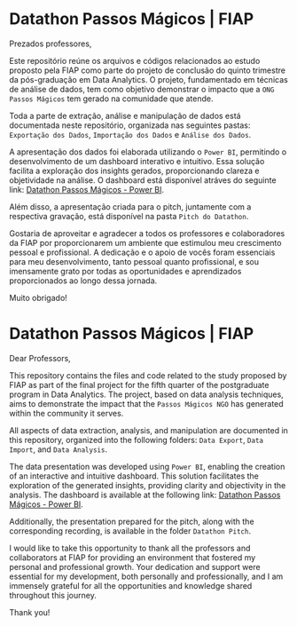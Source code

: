 # Datathon Passos Mágicos | FIAP 

Prezados professores,

Este repositório reúne os arquivos e códigos relacionados ao estudo proposto pela FIAP como parte do projeto de conclusão do quinto trimestre da pós-graduação em Data Analytics. O projeto, fundamentado em técnicas de análise de dados, tem como objetivo demonstrar o impacto que a `ONG Passos Mágicos` tem gerado na comunidade que atende.

Toda a parte de extração, análise e manipulação de dados está documentada neste repositório, organizada nas seguintes pastas: `Exportação dos Dados`, `Importação dos Dados` e `Análise dos Dados`.

A apresentação dos dados foi elaborada utilizando o `Power BI`, permitindo o desenvolvimento de um dashboard interativo e intuitivo. Essa solução facilita a exploração dos insights gerados, proporcionando clareza e objetividade na análise. O dashboard está disponível atráves do seguinte link:  [Datathon Passos Mágicos - Power BI](https://app.powerbi.com/view?r=eyJrIjoiOTU3N2M1OTItMjNmMy00Njk0LTk0N2MtYWEyZTRmZGMwMzIwIiwidCI6IjExZGJiZmUyLTg5YjgtNDU0OS1iZTEwLWNlYzM2NGU1OTU1MSIsImMiOjR9).

Além disso, a apresentação criada para o pitch, juntamente com a respectiva gravação, está disponível na pasta `Pitch do Datathon`. 

Gostaria de aproveitar e agradecer a todos os professores e colaboradores da FIAP por proporcionarem um ambiente que estimulou meu crescimento pessoal e profissional. A dedicação e o apoio de vocês foram essenciais para meu desenvolvimento, tanto pessoal quanto profissional, e sou imensamente grato por todas as oportunidades e aprendizados proporcionados ao longo dessa jornada.

Muito obrigado!  

# Datathon Passos Mágicos | FIAP 

Dear Professors,

This repository contains the files and code related to the study proposed by FIAP as part of the final project for the fifth quarter of the postgraduate program in Data Analytics. The project, based on data analysis techniques, aims to demonstrate the impact that the `Passos Mágicos NGO` has generated within the community it serves.

All aspects of data extraction, analysis, and manipulation are documented in this repository, organized into the following folders: `Data Export`, `Data Import`, and `Data Analysis`.

The data presentation was developed using `Power BI`, enabling the creation of an interactive and intuitive dashboard. This solution facilitates the exploration of the generated insights, providing clarity and objectivity in the analysis. The dashboard is available at the following link: [Datathon Passos Mágicos - Power BI](https://app.powerbi.com/view?r=eyJrIjoiOTU3N2M1OTItMjNmMy00Njk0LTk0N2MtYWEyZTRmZGMwMzIwIiwidCI6IjExZGJiZmUyLTg5YjgtNDU0OS1iZTEwLWNlYzM2NGU1OTU1MSIsImMiOjR9).

Additionally, the presentation prepared for the pitch, along with the corresponding recording, is available in the folder `Datathon Pitch`.

I would like to take this opportunity to thank all the professors and collaborators at FIAP for providing an environment that fostered my personal and professional growth. Your dedication and support were essential for my development, both personally and professionally, and I am immensely grateful for all the opportunities and knowledge shared throughout this journey.

Thank you! 
